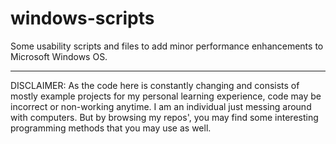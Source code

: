 # windows-scripts
Some usability scripts and files to add minor performance enhancements to Microsoft Windows OS.
***

DISCLAIMER:
As the code here is constantly changing and consists of mostly example projects for my personal learning experience, code may be incorrect or non-working anytime. I am an individual just messing around with computers.
But by browsing my repos', you may find some interesting programming methods that you may use as well.
